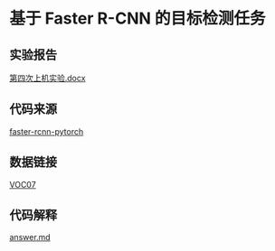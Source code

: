 # 基于 Faster R-CNN 的目标检测任务

## 实验报告

 [第四次上机实验.docx](第四次上机实验.docx) 

## 代码来源

[faster-rcnn-pytorch](https://github.com/bubbliiiing/faster-rcnn-pytorch)

## 数据链接

[VOC07](https://what-can-i-say.oss-cn-nanjing.aliyuncs.com/courseResource/VOC07%2B12%2Btest.zip)

## 代码解释

 [answer.md](answer.md) 

